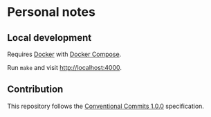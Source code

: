 # Personal notes

## Local development

Requires [Docker](https://www.docker.com) with [Docker Compose](https://docs.docker.com/compose/).

Run `make` and visit <http://localhost:4000>.

## Contribution

This repository follows the [Conventional Commits 1.0.0](https://www.conventionalcommits.org/en/v1.0.0/) specification.
